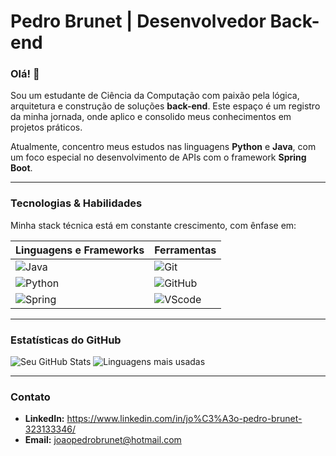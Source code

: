 # Pedro Brunet | Desenvolvedor Back-end

### Olá! 👋

Sou um estudante de Ciência da Computação com paixão pela lógica, arquitetura e construção de soluções **back-end**. Este espaço é um registro da minha jornada, onde aplico e consolido meus conhecimentos em projetos práticos.

Atualmente, concentro meus estudos nas linguagens **Python** e **Java**, com um foco especial no desenvolvimento de APIs com o framework **Spring Boot**.

---

### Tecnologias & Habilidades

Minha stack técnica está em constante crescimento, com ênfase em:

| Linguagens e Frameworks | Ferramentas |
| :--- | :--- |
| ![Java](https://img.shields.io/badge/Java-007396?style=for-the-badge&logo=java&logoColor=white) | ![Git](https://img.shields.io/badge/GIT-E44C30?style=for-the-badge&logo=git&logoColor=white) |
| ![Python](https://img.shields.io/badge/Python-3776AB?style=for-the-badge&logo=python&logoColor=white) | ![GitHub](https://img.shields.io/badge/GitHub-100000?style=for-the-badge&logo=github&logoColor=white) |
| ![Spring](https://img.shields.io/badge/Spring-6DB33F?style=for-the-badge&logo=spring&logoColor=white) | ![VScode](https://img.shields.io/badge/VScode-0078D4?style=for-the-badge&logo=visual%20studio%20code&logoColor=white) |

---

### Estatísticas do GitHub

![Seu GitHub Stats](https://github-readme-stats.vercel.app/api?username=pedrobrunet&show_icons=true&theme=dark)
![Linguagens mais usadas](https://github-readme-stats.vercel.app/api/top-langs/?username=pedrobrunet&layout=compact&theme=dark)

---

### Contato

* **LinkedIn:** https://www.linkedin.com/in/jo%C3%A3o-pedro-brunet-323133346/
* **Email:** joaopedrobrunet@hotmail.com

